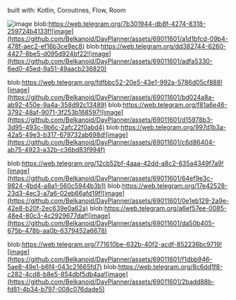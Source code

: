 built with: Kotlin, Coroutines, Flow, Room

![image](https://github.com/Belkanoid/DayPlanner/assets/69011601/f0fc33bd-7216-4854-8094-578d0d626e8f)
blob:https://web.telegram.org/7b301944-db8f-4274-8318-259724b4133f![image](https://github.com/Belkanoid/DayPlanner/assets/69011601/a1d1bfcd-09b4-478f-aec2-ef16b3ce9ec8)
blob:https://web.telegram.org/dd382744-6260-4427-8be5-d095d924bf22![image](https://github.com/Belkanoid/DayPlanner/assets/69011601/adfa5330-6ed0-45ed-9a51-49aacb236820)

blob:https://web.telegram.org/fdfbbc52-20e5-43e1-992a-5786d05cf888![image](https://github.com/Belkanoid/DayPlanner/assets/69011601/bd024a8a-ab92-450e-9a4a-358d92c13489)
blob:https://web.telegram.org/f81a6e46-3792-48af-9071-3f253b168597![image](https://github.com/Belkanoid/DayPlanner/assets/69011601/d15978b3-3d95-493c-9b6c-2afc22f0abd4)
blob:https://web.telegram.org/997d1b3a-42a5-49e3-b317-679732ab698d![image](https://github.com/Belkanoid/DayPlanner/assets/69011601/c6d86404-ab75-4923-a32b-c36bd83f994f)

blob:https://web.telegram.org/12cb52bf-4aaa-42dd-a8c2-635a4349f7a9![image](https://github.com/Belkanoid/DayPlanner/assets/69011601/64ef9e3c-9824-4bd4-a8a1-560c5944b3b1)
blob:https://web.telegram.org/17e42528-23d3-4ec3-a7a6-02eb66afd19f![image](https://github.com/Belkanoid/DayPlanner/assets/69011601/0e1eb129-2a9e-42e8-b20f-2ec639e0a62a)
blob:https://web.telegram.org/a6ef57ee-0085-48e4-80c3-4c2929677daf![image](https://github.com/Belkanoid/DayPlanner/assets/69011601/da50b405-675b-478b-aa0b-6379452a6678)

blob:https://web.telegram.org/771610be-632b-40f2-acdf-852236bc9719![image](https://github.com/Belkanoid/DayPlanner/assets/69011601/f1dbb946-5ae8-49e1-b6f4-043c21665fd7)
blob:https://web.telegram.org/8c6dd1f8-c282-4cd8-b8e5-854dbf5db4aa![image](https://github.com/Belkanoid/DayPlanner/assets/69011601/2badd88b-fd81-4b34-b797-008c076dade5)













